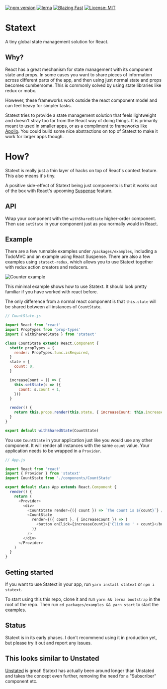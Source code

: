 [![npm version](https://badge.fury.io/js/statext.svg)](https://badge.fury.io/js/statext) [![lerna](https://img.shields.io/badge/maintained%20with-lerna-cc00ff.svg)](https://lernajs.io/)
[![Blazing Fast](https://img.shields.io/badge/speed-blazing%20%F0%9F%94%A5-brightgreen.svg)](https://twitter.com/acdlite/status/974390255393505280)
[![License: MIT](https://img.shields.io/badge/License-MIT-yellow.svg)](https://opensource.org/licenses/MIT)
# Statext

A tiny global state management solution for React.

## Why?
React has a great mechanism for state management with its component state and props. In some cases you want to share pieces of information across different parts of the app, and then using just normal state and props becomes cumbersome. This is commonly solved by using state libraries like redux or mobx. 

However, these frameworks work outside the react component model and can feel heavy for simpler tasks.

Statext tries to provide a state management solution that feels lightweight and doesn't stray too far from the React way of doing things. It is primarily meant to used in smaller apps, or as a compliment to frameworks like [Apollo](https://www.apollographql.com/client). You could build some nice abstractions on top of Statext to make it work for larger apps though.

# How?
Statext is really just a thin layer of hacks on top of React's context feature. This also means it's tiny. 

A positive side-effect of Statext being just components is that it works out of the box with React's upcoming [Suspense](https://medium.com/@baphemot/understanding-react-suspense-1c73b4b0b1e6) feature.

## API
Wrap your component with the `withSharedState` higher-order component. Then use `setState` in your component just as you normally would in React. 

## Example

There are a few runnable examples under `/packages/examples`, including a TodoMVC and an example using React Suspense. There are also a few examples using `statext-redux`, which allows you to use Statext together with redux action creators and reducers.

![Counter example](./example.gif)

This minimal example shows how to use Statext. It should look pretty familiar if you have worked with react before. 

The only difference from a normal react component is that `this.state` will be shared between all instances of `CountState`.

```js
// CountState.js

import React from 'react'
import PropTypes from 'prop-types'
import { withSharedState } from 'statext'

class CountState extends React.Component {
  static propTypes = {
    render: PropTypes.func.isRequired,
  }
  state = {
    count: 0,
  }

  increaseCount = () => {
    this.setState(s => ({
      count: s.count + 1,
    }))
  }

  render() {
    return this.props.render(this.state, { increaseCount: this.increaseCount })
  }
}

export default withSharedState(CountState)
```

You use `CountState` in your application just like you would use any other component. It will render all instances with the same `count` value. Your application needs to be wrapped in a `Provider`.

```js
// App.js

import React from 'react'
import { Provider } from 'statext'
import CountState from './components/CountState'

export default class App extends React.Component {
  render() {
    return (
      <Provider>
        <div>
          <CountState render={({ count }) => `The count is ${count}`} />
          <CountState
            render={({ count }, { increaseCount }) => (
              <button onClick={increaseCount}>{'Click me ' + count}</button>
            )}
          />
        </div>
      </Provider>
    )
  }
}
```

## Getting started
If you want to use Statext in your app, run `yarn install statext` or `npm i statext`.

To start using this this repo, clone it and run `yarn && lerna bootstrap` in the root of the repo. Then run `cd packages/examples && yarn start` to start the examples. 

## Status
Statext is in its early phases. I don't recommend using it in production yet, but please try it out and report any issues.

## This looks similar to Unstated
[Unstated](https://github.com/jamiebuilds/unstated) is great! Statext has actually been around longer than Unstated and takes the concept even further, removing the need for a "Subscriber" component etc.
